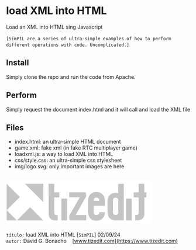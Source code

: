 
# load XML into HTML
Load an XML into HTML sing Javascript

`[SimPIL are a series of ultra-simple examples of how to perform different operations with code. Uncomplicated.]`

## Install
Simply clone the repo and run the code from Apache. 

## Perform
Simply request the document index.html and it will call and load the XML file

## Files
- index.html: an ultra-simple HTML document 
- game.xml: fake xml (in fake RTC multiplayer game)
- loadxml.js: a way to load XML into HTML 
- css/style.css: an ultra-simple css stylesheet
- img/logo.svg: only important images are here


![](img/logo.svg)
---
`título:` load XML into HTML [`SimPIL`] 02/09/24\
`autor:` David G. Bonacho &nbsp;&nbsp;  [www.tizedit.com](https://www.tizedit.com)


